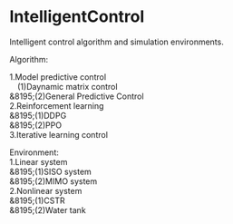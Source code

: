 # IntelligentControl
Intelligent control algorithm and simulation environments.

Algorithm:  
  
1.Model predictive control  
&emsp;(1)Daynamic matrix control  
&8195;(2)General Predictive Control  
2.Reinforcement learning  
&8195;(1)DDPG  
&8195;(2)PPO  
3.Iterative learning control  
  
Environment:  
1.Linear system  
&8195;(1)SISO system  
&8195;(2)MIMO system  
2.Nonlinear system  
&8195;(1)CSTR  
&8195;(2)Water tank  
